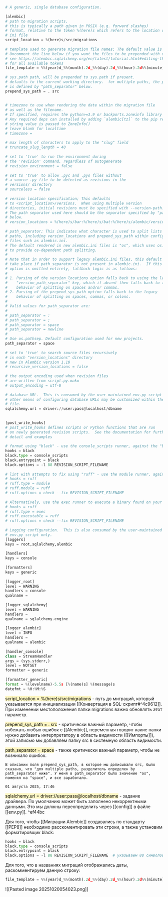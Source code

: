 
```python
# A generic, single database configuration.  
  
[alembic]  
# path to migration scripts.  
# this is typically a path given in POSIX (e.g. forward slashes)  
# format, relative to the token %(here)s which refers to the location of this  
# ini file  
script_location = %(here)s/src/migrations  
  
# template used to generate migration file names; The default value is %%(rev)s_%%(slug)s  
# Uncomment the line below if you want the files to be prepended with date and time  
# see https://alembic.sqlalchemy.org/en/latest/tutorial.html#editing-the-ini-file  
# for all available tokens  
file_template = %%(year)d_%%(month).2d_%%(day).2d_%%(hour).2d%%(minute).2d-%%(rev)s_%%(slug)s  
  
# sys.path path, will be prepended to sys.path if present.  
# defaults to the current working directory.  for multiple paths, the path separator  
# is defined by "path_separator" below.  
prepend_sys_path = . src  
  
  
# timezone to use when rendering the date within the migration file  
# as well as the filename.  
# If specified, requires the python>=3.9 or backports.zoneinfo library and tzdata library.  
# Any required deps can installed by adding `alembic[tz]` to the pip requirements  
# string value is passed to ZoneInfo()  
# leave blank for localtime  
# timezone =  
  
# max length of characters to apply to the "slug" field  
# truncate_slug_length = 40  
  
# set to 'true' to run the environment during  
# the 'revision' command, regardless of autogenerate  
# revision_environment = false  
  
# set to 'true' to allow .pyc and .pyo files without  
# a source .py file to be detected as revisions in the  
# versions/ directory  
# sourceless = false  
  
# version location specification; This defaults  
# to <script_location>/versions.  When using multiple version  
# directories, initial revisions must be specified with --version-path.  
# The path separator used here should be the separator specified by "path_separator"  
# below.  
# version_locations = %(here)s/bar:%(here)s/bat:%(here)s/alembic/versions  
  
# path_separator; This indicates what character is used to split lists of file  
# paths, including version_locations and prepend_sys_path within configparser  
# files such as alembic.ini.  
# The default rendered in new alembic.ini files is "os", which uses os.pathsep  
# to provide os-dependent path splitting.  
#  
# Note that in order to support legacy alembic.ini files, this default does NOT  
# take place if path_separator is not present in alembic.ini.  If this  
# option is omitted entirely, fallback logic is as follows:  
#  
# 1. Parsing of the version_locations option falls back to using the legacy  
#    "version_path_separator" key, which if absent then falls back to the legacy  
#    behavior of splitting on spaces and/or commas.  
# 2. Parsing of the prepend_sys_path option falls back to the legacy  
#    behavior of splitting on spaces, commas, or colons.  
#  
# Valid values for path_separator are:  
#  
# path_separator = :  
# path_separator = ;  
# path_separator = space  
# path_separator = newline  
#  
# Use os.pathsep. Default configuration used for new projects.  
path_separator = space  
  
# set to 'true' to search source files recursively  
# in each "version_locations" directory  
# new in Alembic version 1.10  
# recursive_version_locations = false  
  
# the output encoding used when revision files  
# are written from script.py.mako  
# output_encoding = utf-8  
  
# database URL.  This is consumed by the user-maintained env.py script only.  
# other means of configuring database URLs may be customized within the env.py  
# file.  
sqlalchemy.url = driver://user:pass@localhost/dbname  
  
  
[post_write_hooks]  
# post_write_hooks defines scripts or Python functions that are run  
# on newly generated revision scripts.  See the documentation for further  
# detail and examples  
  
# format using "black" - use the console_scripts runner, against the "black" entrypoint  
hooks = black  
black.type = console_scripts  
black.entrypoint = black  
black.options = -l 88 REVISION_SCRIPT_FILENAME  
  
# lint with attempts to fix using "ruff" - use the module runner, against the "ruff" module  
# hooks = ruff  
# ruff.type = module  
# ruff.module = ruff  
# ruff.options = check --fix REVISION_SCRIPT_FILENAME  
  
# Alternatively, use the exec runner to execute a binary found on your PATH  
# hooks = ruff  
# ruff.type = exec  
# ruff.executable = ruff  
# ruff.options = check --fix REVISION_SCRIPT_FILENAME  
  
# Logging configuration.  This is also consumed by the user-maintained  
# env.py script only.  
[loggers]  
keys = root,sqlalchemy,alembic  
  
[handlers]  
keys = console  
  
[formatters]  
keys = generic  
  
[logger_root]  
level = WARNING  
handlers = console  
qualname =  
  
[logger_sqlalchemy]  
level = WARNING  
handlers =  
qualname = sqlalchemy.engine  
  
[logger_alembic]  
level = INFO  
handlers =  
qualname = alembic  
  
[handler_console]  
class = StreamHandler  
args = (sys.stderr,)  
level = NOTSET  
formatter = generic  
  
[formatter_generic]  
format = %(levelname)-5.5s [%(name)s] %(message)s  
datefmt = %H:%M:%S
```

<mark style="background: #FFF3A3A6;">script_location = %(here)s/src/migrations</mark>  - путь до миграций, который указывается при инициализации [[Конвертация в SQL-скрипт#^4c9612]]. При изменении местоположения папки migrations важно обновлять этот параметр.

<mark style="background: #FFF3A3A6;">prepend_sys_path = . src</mark> - критически важный параметр, чтобы избежать любых ошибок с [[Alembic]], переменная говорит какие папки нужно добавить интерпретатору в область видимости ([[Импорты]]), этой записью мы добавляем папку src в системную область видимости.

<mark style="background: #FFF3A3A6;">path_separator = space</mark> - также критически важный параметр, чтобы не возникало ошибок.
```цитата
В описании поля prepend_sys_path, в которое мы дописывали src, было сказано, что "для multiple paths, разделитель определен by path_separator ниже". У меня в path_separator было значение "os", поменял на "space", и все заработало.

01 августа 2025, 17:46
```

<mark style="background: #FFF3A3A6;">sqlalchemy.url = driver://user:pass@localhost/dbname</mark> - задание драйвера. По умолчанию может быть заполнено некорректными данными. Это мы должны переопределить через [[config]] в файле [[env.py]]. ^ef44bc

Для того, чтобы [[Миграции Alembic]] создавались по стандарту [[PEP8]] необходимо расскоментировать эти строки, а также установим форматировщик black:
```python
hooks = black  
black.type = console_scripts  
black.entrypoint = black  
black.options = -l 88 REVISION_SCRIPT_FILENAME  # указываем 88 символов в одной строке (чаще используют)
```

Для того, что в названиях миграций отображались даты, раскомментируем данную строку:
```python
file_template = %%(year)d_%%(month).2d_%%(day).2d_%%(hour).2d%%(minute).2d-%%(rev)s_%%(slug)s  
```
![[Pasted image 20251020054023.png]]
